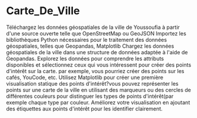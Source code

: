 # Carte_De_Ville
Téléchargez les données géospatiales de la ville de Youssoufia à partir d'une source ouverte telle que OpenStreetMap ou GeoJSON
Importez les bibliothèques Python nécessaires pour le traitement des données géospatiales, telles que Geopandas, Matplotlib
Chargez les données géospatiales de la ville dans une structure de données adaptée à l'aide de Geopandas.
Explorez les données pour comprendre les attributs disponibles et sélectionnez ceux qui vous intéressent pour créer des points d'intérêt sur la carte. par exemple, vous pourriez créer des points sur les cafés, YouCode, etc.
Utilisez Matplotlib pour créer une première visualisation statique des points d'intérêt?vous pouvez représenter les points sur une carte de la ville en utilisant des marqueurs ou des cercles de différentes couleurs pour distinguer les types de points d'intérêt(par exemple chaque type par couleur.
Améliorez votre visualisation en ajoutant des étiquettes aux points d'intérêt pour les identifier clairement.
